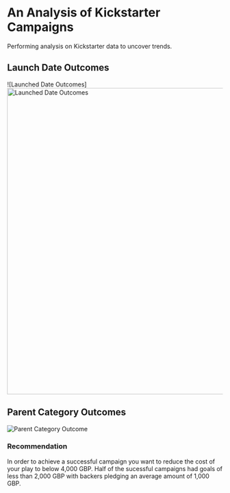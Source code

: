 # An Analysis of Kickstarter Campaigns
Performing analysis on Kickstarter data to uncover trends.
## Launch Date Outcomes
![Launched Date Outcomes]<img width="715" alt="Launched Date Outcomes" src="https://user-images.githubusercontent.com/68202407/87261290-b682b280-c483-11ea-8f5f-11a160282669.png">
## Parent Category Outcomes
![Parent Category Outcome](~/Desktop/to/Parent_Category_Outcome.png)
### Recommendation
In order to achieve a successful campaign you want to reduce the cost of your play to below 4,000 GBP. Half of the sucessful campaigns had goals of less than 2,000 GBP with backers pledging an average amount of 1,000 GBP.

